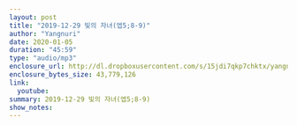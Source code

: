 ```yaml
---
layout: post
title: "2019-12-29 빛의 자녀(엡5;8-9)"
author: "Yangnuri"
date: 2020-01-05
duration: "45:59"
type: "audio/mp3"
enclosure_url: http://dl.dropboxusercontent.com/s/15jdi7qkp7chktx/yangnurichurch191229.mp3
enclosure_bytes_size: 43,779,126
link:
  youtube: 
summary: 2019-12-29 빛의 자녀(엡5;8-9)
show_notes:
---
```

